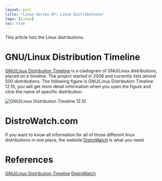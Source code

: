```yaml
---
layout: post
title: "Linux Series #7: Linux Distributions"
tags: [Linux]
toc: true
---
```


This article lists the Linux distributions.

<!--more-->

# GNU/Linux Distribution Timeline

[GNU/Linux Distribution Timeline](http://futurist.se/gldt/) is a cladogram of GNU/Linux distributions, placed on a timeline. The project started in 2006 and currently lists almost 500 distributions. The following figure is GNU/Linux Distribution Timeline 12.10, you will get more detail information when you open the figure and click the name of specific distribution.

![GNU/Linux Distribution Timeline 12.10](/assets/GNU_Linux_Distribution_Timeline_12.10.svg)

# DistroWatch.com

If you want to know all information for all of those different linux distributions in one place, the website [DistroWatch](http://distrowatch.com/) is what you need.

# References

[GNU/Linux Distribution Timeline](http://futurist.se/gldt/)
[DistroWatch](http://distrowatch.com/)
